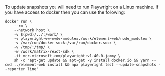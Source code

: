 To update snapshots you will need to run Playwright on a Linux machine.
If you have access to docker then you can use the following:

```shell
docker run \
    --rm \
    --network host \
    -v $(pwd)/../:/work/ \
    -v playwright-ew-node-modules:/work/element-web/node_modules \
    -v /var/run/docker.sock:/var/run/docker.sock \
    -v /tmp/:/tmp/ \
    -w /work/matrix-react-sdk \
    -it mcr.microsoft.com/playwright:v1.40.0-jammy \
    sh -c "apt-get update && apt-get -y install docker.io && yarn --cwd ../element-web install && npx playwright test --update-snapshots --reporter line"
```
